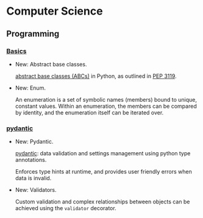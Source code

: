 # Computer Science

## Programming

### [Basics](basics.md)

* New: Abstract base classes.

    [abstract base classes (ABCs)](https://docs.python.org/3/glossary.html#term-abstract-base-class)
    in Python, as outlined in [PEP 3119](https://www.python.org/dev/peps/pep-3119).
    

* New: Enum.

    An enumeration is a set of symbolic names (members) bound to unique, constant
    values. Within an enumeration, the members can be compared by identity, and
    the enumeration itself can be iterated over.
    

### [pydantic](pydantic.md)

* New: Pydantic.

    [pydantic](https://pydantic-docs.helpmanual.io/): data validation and settings
    management using python type annotations.
    
    Enforces type hints at runtime, and provides user friendly errors when data is
    invalid.
    

* New: Validators.

    Custom validation and complex relationships between objects can be achieved
    using the `validator` decorator.